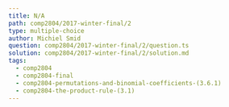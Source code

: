 ```yaml
---
title: N/A
path: comp2804/2017-winter-final/2
type: multiple-choice
author: Michiel Smid
question: comp2804/2017-winter-final/2/question.ts
solution: comp2804/2017-winter-final/2/solution.md
tags:
  - comp2804
  - comp2804-final
  - comp2804-permutations-and-binomial-coefficients-(3.6.1)
  - comp2804-the-product-rule-(3.1)
---
```

